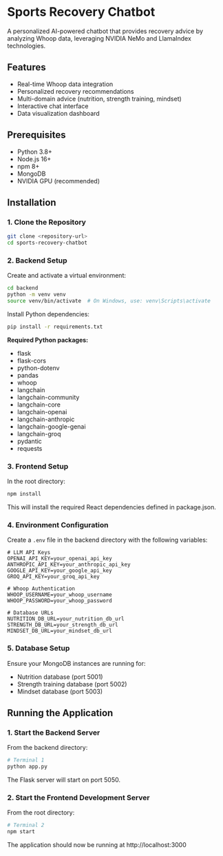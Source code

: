 # Sports Recovery Chatbot

A personalized AI-powered chatbot that provides recovery advice by analyzing Whoop data, leveraging NVIDIA NeMo and LlamaIndex technologies.

## Features

- Real-time Whoop data integration
- Personalized recovery recommendations
- Multi-domain advice (nutrition, strength training, mindset)
- Interactive chat interface
- Data visualization dashboard

## Prerequisites

- Python 3.8+
- Node.js 16+
- npm 8+
- MongoDB
- NVIDIA GPU (recommended)

## Installation

### 1. Clone the Repository

```bash
git clone <repository-url>
cd sports-recovery-chatbot
```

### 2. Backend Setup

Create and activate a virtual environment:

```bash
cd backend
python -m venv venv
source venv/bin/activate  # On Windows, use: venv\Scripts\activate
```

Install Python dependencies:

```bash
pip install -r requirements.txt
```

**Required Python packages:**
- flask
- flask-cors
- python-dotenv
- pandas
- whoop
- langchain
- langchain-community
- langchain-core
- langchain-openai
- langchain-anthropic
- langchain-google-genai
- langchain-groq
- pydantic
- requests

### 3. Frontend Setup

In the root directory:

```bash
npm install
```

This will install the required React dependencies defined in package.json.

### 4. Environment Configuration

Create a `.env` file in the backend directory with the following variables:

```env
# LLM API Keys
OPENAI_API_KEY=your_openai_api_key
ANTHROPIC_API_KEY=your_anthropic_api_key
GOOGLE_API_KEY=your_google_api_key
GROQ_API_KEY=your_groq_api_key

# Whoop Authentication
WHOOP_USERNAME=your_whoop_username
WHOOP_PASSWORD=your_whoop_password

# Database URLs
NUTRITION_DB_URL=your_nutrition_db_url
STRENGTH_DB_URL=your_strength_db_url
MINDSET_DB_URL=your_mindset_db_url
```

### 5. Database Setup

Ensure your MongoDB instances are running for:
- Nutrition database (port 5001)
- Strength training database (port 5002)
- Mindset database (port 5003)

## Running the Application

### 1. Start the Backend Server

From the backend directory:

```bash
# Terminal 1
python app.py
```

The Flask server will start on port 5050.

### 2. Start the Frontend Development Server

From the root directory:

```bash
# Terminal 2
npm start
```

The application should now be running at http://localhost:3000